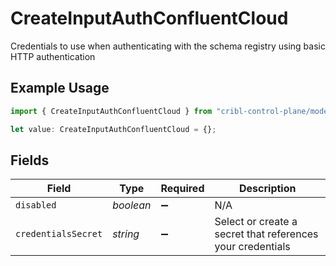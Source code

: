 # CreateInputAuthConfluentCloud

Credentials to use when authenticating with the schema registry using basic HTTP authentication

## Example Usage

```typescript
import { CreateInputAuthConfluentCloud } from "cribl-control-plane/models/operations";

let value: CreateInputAuthConfluentCloud = {};
```

## Fields

| Field                                                      | Type                                                       | Required                                                   | Description                                                |
| ---------------------------------------------------------- | ---------------------------------------------------------- | ---------------------------------------------------------- | ---------------------------------------------------------- |
| `disabled`                                                 | *boolean*                                                  | :heavy_minus_sign:                                         | N/A                                                        |
| `credentialsSecret`                                        | *string*                                                   | :heavy_minus_sign:                                         | Select or create a secret that references your credentials |